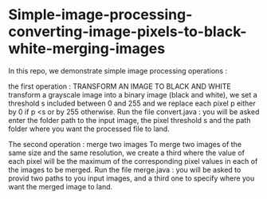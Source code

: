 # Simple-image-processing-converting-image-pixels-to-black-white-merging-images


In this repo, we demonstrate simple image processing operations :

the first operation : TRANSFORM AN IMAGE TO BLACK AND WHITE 
transform a grayscale image into a binary image (black and white), we set a threshold s included
between 0 and 255 and we replace each pixel p either by 0 if p <s or by 255 otherwise.
Run the file convert.java : you will be asked enter the folder path to the input image, the pixel threshold s and the path folder where you want the processed file to land.

The second operation : merge two images 
To merge two images of the same size and the same resolution, we create a third where the value of each
pixel will be the maximum of the corresponding pixel values ​​in each of the images to be merged.
Run the file merge.java : you will be asked to provid two paths to you input images, and  a third one to specify where you want the merged image to land.
